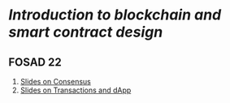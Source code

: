 # *Introduction to blockchain and smart contract design*
## FOSAD 22 ##


1. [Slides on Consensus](./consensus.pdf)
2. [Slides on Transactions and dApp](./TX+dApp.pdf)
